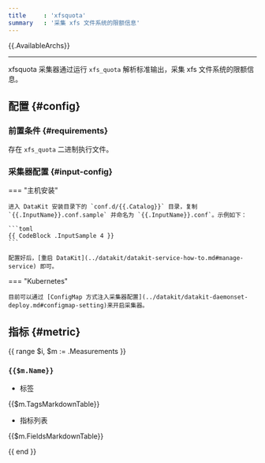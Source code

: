 ```yaml
---
title     : 'xfsquota'
summary   : '采集 xfs 文件系统的限额信息'
---
```


{{.AvailableArchs}}

---

xfsquota 采集器通过运行 `xfs_quota` 解析标准输出，采集 xfs 文件系统的限额信息。

## 配置 {#config}

### 前置条件 {#requirements}

存在 `xfs_quota` 二进制执行文件。

### 采集器配置 {#input-config}

<!-- markdownlint-disable MD046 -->
=== "主机安装"

    进入 DataKit 安装目录下的 `conf.d/{{.Catalog}}` 目录，复制 `{{.InputName}}.conf.sample` 并命名为 `{{.InputName}}.conf`。示例如下：
    
    ```toml
    {{ CodeBlock .InputSample 4 }}
    ```

    配置好后，[重启 DataKit](../datakit/datakit-service-how-to.md#manage-service) 即可。

=== "Kubernetes"

    目前可以通过 [ConfigMap 方式注入采集器配置](../datakit/datakit-daemonset-deploy.md#configmap-setting)来开启采集器。
<!-- markdownlint-enable -->

## 指标 {#metric}

{{ range $i, $m := .Measurements }}

### `{{$m.Name}}`

- 标签

{{$m.TagsMarkdownTable}}

- 指标列表

{{$m.FieldsMarkdownTable}}

{{ end }}
